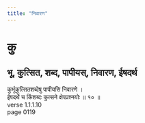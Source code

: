 ```yaml
---
title: "निवारण"
---
```


# कु
## भू, कुत्सित, शब्द, पापीयस्, निवारण, ईषदर्थ
कुर्भूकुत्सितशब्देषु पापीयसि निवारणे ।<BR>ईषदर्थे च किंशब्दः कुत्सने क्षेपप्रश्नयोः ॥ १० ॥<BR>verse 1.1.1.10<BR>page 0119

